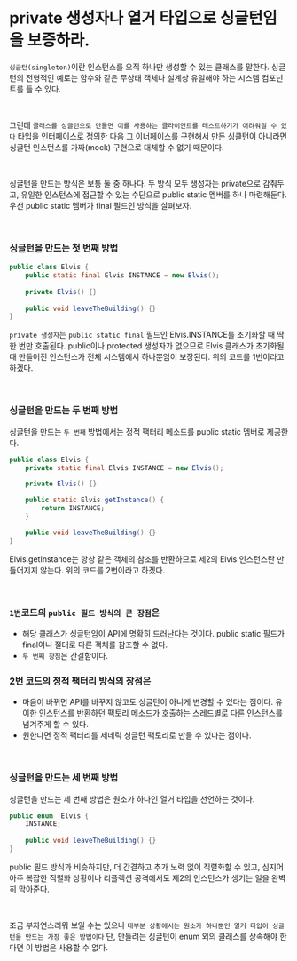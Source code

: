 # private 생성자나 열거 타입으로 싱글턴임을 보증하라.

`싱글턴(singleton)`이란 인스턴스를 오직 하나만 생성할 수 있는 클래스를 말한다. 싱글턴의 전형적인 예로는 함수와 같은 무상태 객체나 설계상 유일해야 하는 시스템 컴포넌트를 들 수 있다. 

<br>

그런데 `클래스를 싱글턴으로 만들면 이를 사용하는 클라이언트를 테스트하기가 어려워질 수 있다` 타입을 인터페이스로 정의한 다음 그 이너페이스를 구현해서 만든 싱클턴이 아니라면
싱글턴 인스턴스를 가짜(mock) 구현으로 대체할 수 없기 때문이다. 

<br>

싱글턴을 만드는 방식은 보통 둘 중 하나다. 두 방식 모두 생성자는 private으로 감춰두고, 유일한 인스턴스에 접근할 수 있는 수단으로 public static 멤버를 하나 마련해둔다. 
우선 public static 멤버가 final 필드인 방식을 살펴보자. 

<br>

### 싱글턴을 만드는 첫 번째 방법

```java
public class Elvis {
    public static final Elvis INSTANCE = new Elvis();
    
    private Elvis() {}
    
    public void leaveTheBuilding() {}
}
```

`private 생성자`는 `public static final` 필드인 Elvis.INSTANCE를 초기화할 때 딱 한 번만 호출된다. public이나 protected 생성자가 없으므로
Elvis 클래스가 초기화될 때 만들어진 인스턴스가 전체 시스템에서 하나뿐임이 보장된다. 위의 코드를 1번이라고 하겠다. 

<br>

### 싱글턴을 만드는 두 번째 방법

싱글턴을 만드는 `두 번째` 방법에서는 정적 팩터리 메소드를 public static 멤버로 제공한다. 

```java
public class Elvis {
    private static final Elvis INSTANCE = new Elvis();

    private Elvis() {}

    public static Elvis getInstance() {
        return INSTANCE;
    }

    public void leaveTheBuilding() {}
}
``` 

Elvis.getInstance는 항상 같은 객체의 참조를 반환하므로 제2의 Elvis 인스턴스란 만들어지지 않는다. 위의 코드를 2번이라고 하겠다.

<br>

### `1번`코드의 `public 필드 방식의 큰 장점`은 

- 해당 클래스가 싱글턴임이 API에 명확히 드러난다는 것이다. public static 필드가 final이니 절대로 다른 객체를 참조할 수 없다.
- `두 번째 장점`은 간결함이다.

### 2번 코드의 정적 팩터리 방식의 장점은

- 마음이 바뀌면 API를 바꾸지 않고도 싱글턴이 아니게 변경할 수 있다는 점이다. 유이한 인스턴스를 반환하던 팩토리 메소드가 호출하는 스레드별로 다른 인스턴스를 넘겨주게 할 수 있다.
- 원한다면 정적 팩터리를 제네릭 싱글턴 팩토리로 만들 수 있다는 점이다.

<br>

### 싱글턴을 만드는 세 번째 방법

싱글턴을 만드는 세 번째 방법은 원소가 하나인 열거 타입을 선언하는 것이다. 
 
```java
public enum  Elvis {
    INSTANCE;
    
    public void leaveTheBuilding() {}
}
```

public 필드 방식과 비슷하지만, 더 간결하고 추가 노력 없이 직렬화할 수 있고, 심지어 아주 복잡한 직렬화 상황이나 리플렉션 공격에서도 제2의 인스턴스가 생기는 일을 완벽히 막아준다.

<br>

조금 부자연스러워 보일 수는 있으나 `대부분 상황에서는 원소가 하나뿐인 열거 타입이 싱글턴을 만드는 가장 좋은 방법이다` 단, 만들려는 싱글턴이 enum 외의 클래스를 상속해야 한다면 이 방법은 사용할 수 없다.



